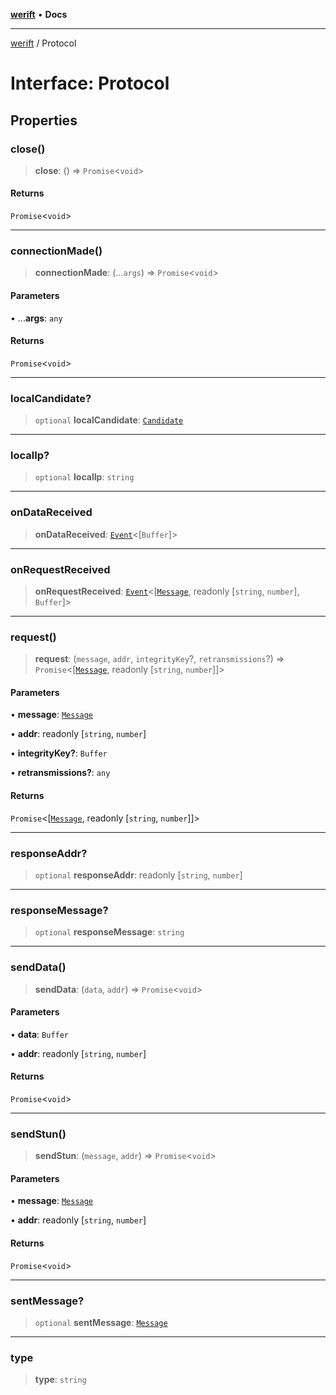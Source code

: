 [**werift**](../README.md) • **Docs**

***

[werift](../globals.md) / Protocol

# Interface: Protocol

## Properties

### close()

> **close**: () => `Promise`\<`void`\>

#### Returns

`Promise`\<`void`\>

***

### connectionMade()

> **connectionMade**: (...`args`) => `Promise`\<`void`\>

#### Parameters

• ...**args**: `any`

#### Returns

`Promise`\<`void`\>

***

### localCandidate?

> `optional` **localCandidate**: [`Candidate`](../classes/Candidate.md)

***

### localIp?

> `optional` **localIp**: `string`

***

### onDataReceived

> **onDataReceived**: [`Event`](../classes/Event.md)\<[`Buffer`]\>

***

### onRequestReceived

> **onRequestReceived**: [`Event`](../classes/Event.md)\<[[`Message`](../classes/Message.md), readonly [`string`, `number`], `Buffer`]\>

***

### request()

> **request**: (`message`, `addr`, `integrityKey`?, `retransmissions`?) => `Promise`\<[[`Message`](../classes/Message.md), readonly [`string`, `number`]]\>

#### Parameters

• **message**: [`Message`](../classes/Message.md)

• **addr**: readonly [`string`, `number`]

• **integrityKey?**: `Buffer`

• **retransmissions?**: `any`

#### Returns

`Promise`\<[[`Message`](../classes/Message.md), readonly [`string`, `number`]]\>

***

### responseAddr?

> `optional` **responseAddr**: readonly [`string`, `number`]

***

### responseMessage?

> `optional` **responseMessage**: `string`

***

### sendData()

> **sendData**: (`data`, `addr`) => `Promise`\<`void`\>

#### Parameters

• **data**: `Buffer`

• **addr**: readonly [`string`, `number`]

#### Returns

`Promise`\<`void`\>

***

### sendStun()

> **sendStun**: (`message`, `addr`) => `Promise`\<`void`\>

#### Parameters

• **message**: [`Message`](../classes/Message.md)

• **addr**: readonly [`string`, `number`]

#### Returns

`Promise`\<`void`\>

***

### sentMessage?

> `optional` **sentMessage**: [`Message`](../classes/Message.md)

***

### type

> **type**: `string`
